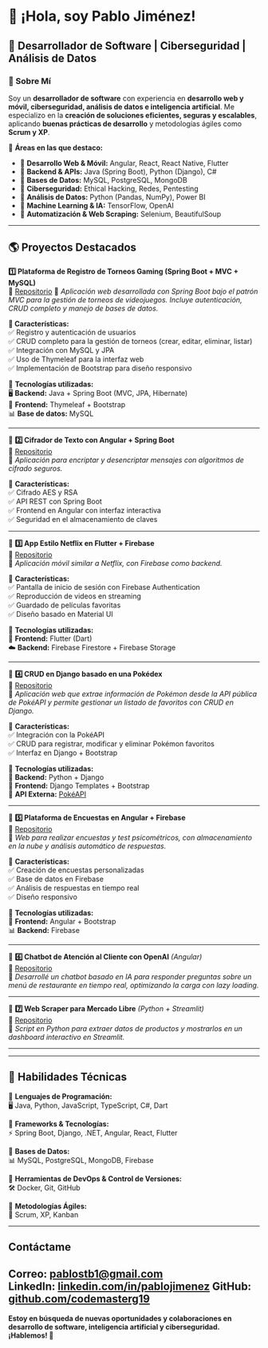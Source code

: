 # 👋 ¡Hola, soy Pablo Jiménez!  
## 🚀 Desarrollador de Software | Ciberseguridad | Análisis de Datos  

### 🌟 Sobre Mí  
Soy un **desarrollador de software** con experiencia en **desarrollo web y móvil, ciberseguridad, análisis de datos e inteligencia artificial**. 
Me especializo en la **creación de soluciones eficientes, seguras y escalables**, aplicando **buenas prácticas de desarrollo** y metodologías ágiles como **Scrum y XP**.

📌 **Áreas en las que destaco:**  
- 🔹 **Desarrollo Web & Móvil:** Angular, React, React Native, Flutter  
- 🔹 **Backend & APIs:** Java (Spring Boot), Python (Django), C#  
- 🔹 **Bases de Datos:** MySQL, PostgreSQL, MongoDB  
- 🔹 **Ciberseguridad:** Ethical Hacking, Redes, Pentesting  
- 🔹 **Análisis de Datos:** Python (Pandas, NumPy), Power BI  
- 🔹 **Machine Learning & IA:** TensorFlow, OpenAI  
- 🔹 **Automatización & Web Scraping:** Selenium, BeautifulSoup  

---

## 🌎 **Proyectos Destacados**  
 **1️⃣ Plataforma de Registro de Torneos Gaming (Spring Boot + MVC + MySQL)**  
🔗 [Repositorio](https://github.com/codemasterg19/Nucleo1Spring.git) 
📝 *Aplicación web desarrollada con Spring Boot bajo el patrón MVC para la gestión de torneos de videojuegos. Incluye autenticación, CRUD completo y manejo de bases de datos.*  

**📌 Características:**  
✅ Registro y autenticación de usuarios  
✅ CRUD completo para la gestión de torneos (crear, editar, eliminar, listar)  
✅ Integración con MySQL y JPA  
✅ Uso de Thymeleaf para la interfaz web  
✅ Implementación de Bootstrap para diseño responsivo  

📌 **Tecnologías utilizadas:**  
🖥️ **Backend:** Java + Spring Boot (MVC, JPA, Hibernate)  
🎨 **Frontend:** Thymeleaf + Bootstrap  
📊 **Base de datos:** MySQL  

---

📌 **2️⃣ Cifrador de Texto con Angular + Spring Boot**  
🔗 [Repositorio](https://github.com/codemasterg19/cifrador.git)  
📝 *Aplicación para encriptar y desencriptar mensajes con algoritmos de cifrado seguros.*  

📌 **Características:**  
✅ Cifrado AES y RSA  
✅ API REST con Spring Boot  
✅ Frontend en Angular con interfaz interactiva  
✅ Seguridad en el almacenamiento de claves  

---

📌 **3️⃣ App Estilo Netflix en Flutter + Firebase**  
🔗 [Repositorio](https://github.com/codemasterg19/taller1Mov3.git)  
📝 *Aplicación móvil similar a Netflix, con Firebase como backend.*  

📌 **Características:**  
✅ Pantalla de inicio de sesión con Firebase Authentication  
✅ Reproducción de videos en streaming  
✅ Guardado de películas favoritas  
✅ Diseño basado en Material UI  

📌 **Tecnologías utilizadas:**  
📱 **Frontend:** Flutter (Dart)  
☁️ **Backend:** Firebase Firestore + Firebase Storage  

---

📌 **4️⃣ CRUD en Django basado en una Pokédex**  
🔗 [Repositorio](https://github.com/codemasterg19/Taller2QAdJango.git)  
📝 *Aplicación web que extrae información de Pokémon desde la API pública de PokéAPI y permite gestionar un listado de favoritos con CRUD en Django.*  

📌 **Características:**  
✅ Integración con la PokéAPI  
✅ CRUD para registrar, modificar y eliminar Pokémon favoritos  
✅ Interfaz en Django + Bootstrap  

📌 **Tecnologías utilizadas:**  
🐍 **Backend:** Python + Django  
🎨 **Frontend:** Django Templates + Bootstrap  
🔗 **API Externa:** [PokéAPI](https://pokeapi.co/)  

---

📌 **5️⃣ Plataforma de Encuestas en Angular + Firebase**  
🔗 [Repositorio](https://cisegut-encuestas.netlify.app/welcome)  
📝 *Web para realizar encuestas y test psicométricos, con almacenamiento en la nube y análisis automático de respuestas.*  

📌 **Características:**  
✅ Creación de encuestas personalizadas  
✅ Base de datos en Firebase  
✅ Análisis de respuestas en tiempo real  
✅ Diseño responsivo  

📌 **Tecnologías utilizadas:**  
🎨 **Frontend:** Angular + Bootstrap  
📊 **Backend:** Firebase  

---

📌 **6️⃣ Chatbot de Atención al Cliente con OpenAI** *(Angular)*  
🔗 [Repositorio](https://github.com/codemasterg19/chatBotProject.git)  
📝 *Desarrollé un chatbot basado en IA para responder preguntas sobre un menú de restaurante en tiempo real, optimizando la carga con lazy loading.*  

---

📌 **7️⃣ Web Scraper para Mercado Libre** *(Python + Streamlit)*  
🔗 [Repositorio](https://github.com/codemasterg19/WebScrapMLibre.git)  
📝 *Script en Python para extraer datos de productos y mostrarlos en un dashboard interactivo en Streamlit.*  

---

---

## 🚀 **Habilidades Técnicas**
📌 **Lenguajes de Programación:**  
🖥️ Java, Python, JavaScript, TypeScript, C#, Dart  

📌 **Frameworks & Tecnologías:**  
⚡ Spring Boot, Django, .NET, Angular, React, Flutter  

📌 **Bases de Datos:**  
📊 MySQL, PostgreSQL, MongoDB, Firebase  

📌 **Herramientas de DevOps & Control de Versiones:**  
🛠️ Docker, Git, GitHub

📌 **Metodologías Ágiles:**  
🏃 Scrum, XP, Kanban

---

##  **Contáctame**  
**Correo:** pablostb1@gmail.com  
**LinkedIn:** [linkedin.com/in/pablojimenez](https://www.linkedin.com/in/pablo-jimenez-aaa42b138/)
**GitHub:** [github.com/codemasterg19](https://github.com/codemasterg19)
---

**Estoy en búsqueda de nuevas oportunidades y colaboraciones en desarrollo de software, inteligencia artificial y ciberseguridad. ¡Hablemos! 🚀**  
